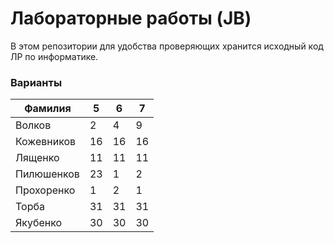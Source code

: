 # Лабораторные работы (JB)
В этом репозитории для удобства проверяющих хранится исходный код ЛР по информатике.

### Варианты

| Фамилия    | 5  | 6  | 7  |
| ---------- | -- | -- | -- |
| Волков     | 2  | 4  | 9  |
| Кожевников | 16 | 16 | 16 |
| Лященко    | 11 | 11 | 11 |
| Пилюшенков | 23 | 1  | 2  |
| Прохоренко | 1  | 2  | 1  |
| Торба      | 31 | 31 | 31 |
| Якубенко   | 30 | 30 | 30 |
